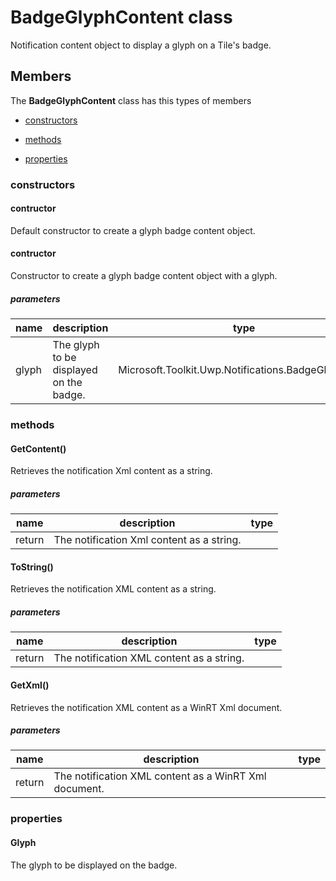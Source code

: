 
# BadgeGlyphContent class

Notification content object to display a glyph on a Tile's badge.

## Members

The **BadgeGlyphContent** class has this types of members

* [constructors](#constructors)

* [methods](#methods)

* [properties](#properties)

### constructors

#### contructor

Default constructor to create a glyph badge content object.

#### contructor

Constructor to create a glyph badge content object with a glyph.

##### parameters



| name | description | type |
| --- | --- | --- |
| glyph | The glyph to be displayed on the badge. | Microsoft.Toolkit.Uwp.Notifications.BadgeGlyphValue |

### methods

#### GetContent()

Retrieves the notification Xml content as a string.

##### parameters



| name | description | type |
| --- | --- | --- |
| return |The notification Xml content as a string. |

#### ToString()

Retrieves the notification XML content as a string.

##### parameters



| name | description | type |
| --- | --- | --- |
| return |The notification XML content as a string. |

#### GetXml()

Retrieves the notification XML content as a WinRT Xml document.

##### parameters



| name | description | type |
| --- | --- | --- |
| return |The notification XML content as a WinRT Xml document. |

### properties

#### Glyph

The glyph to be displayed on the badge.
